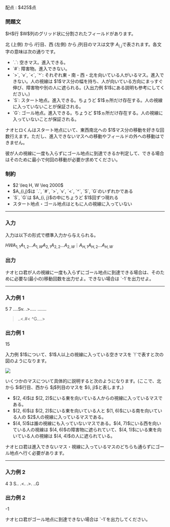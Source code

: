 
<div>

<span>

<span>

<p>
配点 : $425$点
</p>

<div>

<section>

### **問題文**

<p>
$H$行 $W$列のグリッド状に分割されたフィールドがあります。

北 (上側) から $i$行目、西 (左側) から $j$列目のマスは文字 $A_{i, j}$で表されます。各文字の意味は次の通りです。
</p>

<ul>

<li>
`.`: 空きマス。進入できる。
</li>

<li>
`#`: 障害物。進入できない。
</li>

<li>
`>`, `v`, `<`, `^`: それぞれ東・南・西・北を向いている人がいるマス。進入できない。人の視線は $1$マス分の幅を持ち、人が向いている方向にまっすぐ伸び、障害物や別の人に遮られる。(入出力例 $1$にある説明も参考にしてください。)
</li>

<li>
`S`: スタート地点。進入できる。ちょうど $1$ヵ所だけ存在する。人の視線に入っていないことが保証される。
</li>

<li>
`G`: ゴール地点。進入できる。ちょうど $1$ヵ所だけ存在する。人の視線に入っていないことが保証される。
</li>

</ul>

<p>
ナオヒロくんはスタート地点にいて、東西南北への $1$マス分の移動を好きな回数行えます。ただし、進入できないマスへの移動やフィールドの外への移動はできません。

彼が人の視線に一度も入らずにゴール地点に到達できるか判定して、できる場合はそのために最小で何回の移動が必要か求めてください。
</p>

</section>

</div>

<div>

<section>

### **制約**

<ul>

<li>
$2 \leq H, W \leq 2000$
</li>

<li>
$A_{i,j}$は `.`, `#`, `>`, `v`, `<`, `^`, `S`, `G`のいずれかである
</li>

<li>
`S`, `G`は $A_{i, j}$の中にちょうど $1$回ずつ現れる
</li>

<li>
スタート地点・ゴール地点はともに人の視線に入っていない
</li>

</ul>

</section>

</div>

---

<div>

<div>

<section>

### **入力**

<p>
入力は以下の形式で標準入力から与えられる。
</p>

<div>

$H$$W$$A_{1,1}A_{1,2}\dots A_{1,W}$$A_{2,1}A_{2,2}\dots A_{2,W}$$\vdots$$A_{H,1}A_{H,2}\dots A_{H,W}$
</div>

</section>

</div>

<div>

<section>

### **出力**

<p>
ナオヒロ君が人の視線に一度も入らずにゴール地点に到達できる場合は、そのために必要な(最小の)移動回数を出力せよ。できない場合は `-1`を出力せよ。
</p>

</section>

</div>

</div>

---

<div>

<section>

### **入力例 1**

<div>

5 7
....Sv.
.>.....
.......
>..<.#<
^G....>

</div>

</section>

</div>

<div>

<section>

### **出力例 1**

<div>

15

</div>

<p>
入力例 $1$について、$1$人以上の視線に入っている空きマスを `!`で表すと次の図のようになります。
</p>

<p>

<img src="https://img.atcoder.jp/abc317/8a40fc4c621cfef326cc25a1f69c0300.jpg">

</img>

</p>

<p>
いくつかのマスについて具体的に説明すると次のようになります。(ここで、北から $i$行目、西から $j$列目のマスを $(i, j)$と表します。)
</p>

<ul>

<li>
$(2, 4)$は $(2, 2)$にいる東を向いている人からの視線に入っているマスである。
</li>

<li>
$(2, 6)$は $(2, 2)$にいる東を向いている人と $(1, 6)$にいる南を向いている人の $2$人の視線に入っているマスである。
</li>

<li>
$(4, 5)$は誰の視線にも入っていないマスである。$(4, 7)$にいる西を向いている人の視線は $(4, 6)$の障害物に遮られていて、$(4, 1)$にいる東を向いている人の視線は $(4, 4)$の人に遮られている。
</li>

</ul>

<p>
ナオヒロ君は進入できないマス・視線に入っているマスのどちらも通らずにゴール地点へ行く必要があります。
</p>

</section>

</div>

---

<div>

<section>

### **入力例 2**

<div>

4 3
S..
.<.
.>.
..G

</div>

</section>

</div>

<div>

<section>

### **出力例 2**

<div>

-1

</div>

<p>
ナオヒロ君がゴール地点に到達できない場合は `-1`を出力してください。
</p>

</section>

</div>

</span>

</span>

</div>
